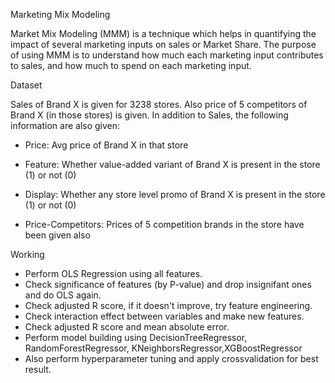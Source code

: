 Marketing Mix Modeling

Market Mix Modeling (MMM) is a technique which helps in quantifying the impact of several marketing inputs on sales or Market Share. The purpose of using MMM is to understand how much each marketing input contributes to sales, and how much to spend on each marketing input.

Dataset

Sales of Brand X is given for 3238 stores. Also price of 5 competitors of Brand X (in those stores) is given.
In addition to Sales, the following information are also given:

* Price: Avg price of Brand X in that store

* Feature: Whether value-added variant of Brand X is present in the store (1) or not (0)

* Display: Whether any store level promo of Brand X is present in the store (1) or not (0)

* Price-Competitors: Prices of 5 competition brands in the store have been given also

Working

* Perform OLS Regression using all features.
* Check significance of features (by P-value) and drop insignifant ones and do OLS again.
* Check adjusted R score, if it doesn't improve, try feature engineering.
* Check interaction effect between variables and make new features.
* Check adjusted R score and mean absolute error.
* Perform model building using DecisionTreeRegressor, RandomForestRegressor, KNeighborsRegressor,XGBoostRegressor
* Also perform hyperparameter tuning and apply crossvalidation for best result.
